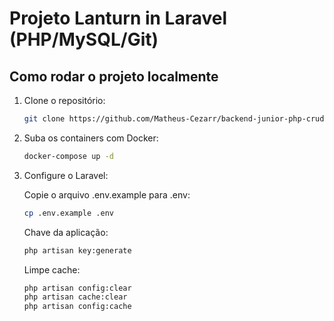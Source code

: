 # Projeto Lanturn in Laravel (PHP/MySQL/Git)

## Como rodar o projeto localmente

1. Clone o repositório:
   ```bash
   git clone https://github.com/Matheus-Cezarr/backend-junior-php-crud.git
   ```
2. Suba os containers com Docker:

   ```bash
   docker-compose up -d
   ```

3. Configure o Laravel:

   Copie o arquivo .env.example para .env:

   ```bash
   cp .env.example .env
   ```

   Chave da aplicação:

   ```bash
   php artisan key:generate
   ```

   Limpe cache:

   ```bash
   php artisan config:clear
   php artisan cache:clear
   php artisan config:cache
   ```

